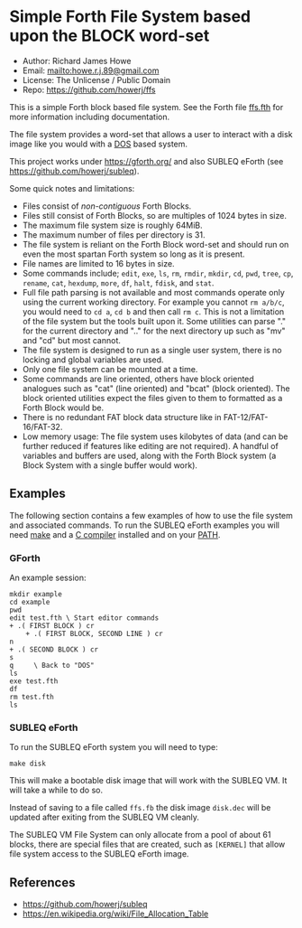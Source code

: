 # Simple Forth File System based upon the BLOCK word-set

* Author: Richard James Howe
* Email: <mailto:howe.r.j.89@gmail.com>
* License: The Unlicense / Public Domain
* Repo: <https://github.com/howerj/ffs>

This is a simple Forth block based file system. See the Forth
file [ffs.fth][] for more information including documentation. 

The file system provides a word-set that allows a user to
interact with a disk image like you would with a
[DOS][] based system.

This project works under <https://gforth.org/> and also 
SUBLEQ eForth (see <https://github.com/howerj/subleq>).

Some quick notes and limitations:

* Files consist of *non-contiguous* Forth Blocks.
* Files still consist of Forth Blocks, so are multiples of
1024 bytes in size.
* The maximum file system size is roughly 64MiB.
* The maximum number of files per directory is 31.
* The file system is reliant on the Forth Block word-set and 
should run on even the most spartan Forth system so long as it 
is present.
* File names are limited to 16 bytes in size.
* Some commands include; `edit`, `exe`, `ls`, `rm`, `rmdir`, 
`mkdir`, `cd`, `pwd`, `tree`, `cp`, `rename`, `cat`, `hexdump`, 
`more`, `df`, `halt`, `fdisk`, and `stat`.
* Full file path parsing is not available and most commands
operate only using the current working directory. For example 
you cannot `rm a/b/c`, you would need to `cd a`, `cd b` and 
then call `rm c`. This is not a limitation of the file system
but the tools built upon it. Some utilities can parse "." for
the current directory and ".." for the next directory up such
as "mv" and "cd" but most cannot.
* The file system is designed to run as a single user system,
there is no locking and global variables are used.
* Only one file system can be mounted at a time.
* Some commands are line oriented, others have block oriented
analogues such as "cat" (line oriented) and "bcat" (block
oriented). The block oriented utilities expect the files
given to them to formatted as a Forth Block would be.
* There is no redundant FAT block data structure like in 
FAT-12/FAT-16/FAT-32.
* Low memory usage: The file system uses kilobytes of data
(and can be further reduced if features like editing are not
required). A handful of variables and buffers are used, along
with the Forth Block system (a Block System with a single buffer
would work).

## Examples

The following section contains a few examples of how to use
the file system and associated commands. To run the SUBLEQ
eForth examples you will need [make][] and a [C compiler][]
installed and on your [PATH][].

### GForth

An example session:

	mkdir example
	cd example
	pwd
	edit test.fth \ Start editor commands
	+ .( FIRST BLOCK ) cr
        + .( FIRST BLOCK, SECOND LINE ) cr
	n
	+ .( SECOND BLOCK ) cr
	s
	q     \ Back to "DOS"
	ls
	exe test.fth
	df
	rm test.fth
	ls

### SUBLEQ eForth

To run the SUBLEQ eForth system you will need to type:

	make disk

This will make a bootable disk image that will work with
the SUBLEQ VM. It will take a while to do so.

Instead of saving to a file called `ffs.fb` the disk image
`disk.dec` will be updated after exiting from the SUBLEQ
VM cleanly.

The SUBLEQ VM File System can only allocate from a pool of
about 61 blocks, there are special files that are created,
such as `[KERNEL]` that allow file system access to the SUBLEQ 
eForth image.

## References

* <https://github.com/howerj/subleq>
* <https://en.wikipedia.org/wiki/File_Allocation_Table>

[ffs.fth]: ffs.fth
[DOS]: https://en.wikipedia.org/wiki/DOS
[make]: https://www.gnu.org/software/make/
[C Compiler]: https://gcc.gnu.org/
[PATH]: https://en.wikipedia.org/wiki/PATH_(variable)
